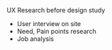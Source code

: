 UX Research before design study
- User interview on site
- Need, Pain points research
- Job analysis